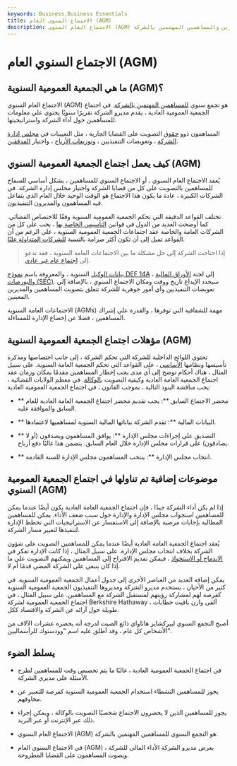 ```yaml
---
keywords: Business,Business Essentials
title: الاجتماع السنوي العام (AGM)
description: الاجتماع العام السنوي (AGM) هو اجتماع سنوي إلزامي للمديرين التنفيذيين والمديرين والمساهمين المهتمين بالشركة.
---
```


# الاجتماع السنوي العام (AGM)
## ما هي الجمعية العمومية السنوية (AGM)؟

الاجتماع العام السنوي (AGM) هو تجمع سنوي [للمساهمين المهتمين بالشركة](/shareholder). في اجتماع الجمعية العمومية العادية ، يقدم مديرو الشركة تقريرًا سنويًا يحتوي على معلومات للمساهمين حول أداء الشركة واستراتيجيتها.

المساهمون ذوو [حقوق](/votingright) التصويت على القضايا الجارية ، مثل التعيينات في [مجلس إدارة الشركة](/boardofdirectors) ، وتعويضات التنفيذيين ، [وتوزيعات الأرباح](/dividend) ، واختيار [المدققين](/auditor).

## كيف يعمل اجتماع الجمعية العمومية السنوي (AGM)

يُعقد الاجتماع العام السنوي ، أو الاجتماع السنوي للمساهمين ، بشكل أساسي للسماح للمساهمين بالتصويت على كل من قضايا الشركة واختيار مجلس إدارة الشركة. في الشركات الكبيرة ، عادة ما يكون هذا الاجتماع هو الوقت الوحيد خلال العام الذي يتفاعل فيه المساهمون والمديرون التنفيذيون.

تختلف القواعد الدقيقة التي تحكم الجمعية العمومية السنوية وفقًا للاختصاص القضائي. كما أوضحت العديد من الدول في قوانين [التأسيس الخاصة بها](/incorporate) ، يجب على كل من الشركات العامة والخاصة عقد اجتماعات الجمعية العمومية السنوية ، على الرغم من أن القواعد تميل إلى أن تكون أكثر صرامة بالنسبة [للشركات المتداولة علنًا](/publiccompany).

> إذا احتاجت الشركة إلى حل مشكلة ما بين الاجتماعات العامة السنوية ، فقد تدعو إلى [اجتماع عام غير عادي](/egm).

>

[بيانات الوكيل](/proxystatement) السنوية ، والمعروفة باسم [نموذج DEF 14A](/sec-form-def-14a) ، إلى لجنة [الأوراق المالية](/sec) [والبورصات (SEC)](/sec). سيحدد الإيداع تاريخ ووقت ومكان الاجتماع السنوي ، بالإضافة إلى تعويضات التنفيذيين وأي أمور جوهرية للشركة تتعلق بتصويت المساهمين والمديرين المعينين.

الاجتماعات العامة السنوية (AGMs) مهمة للشفافية التي توفرها ، والقدرة على إشراك المساهمين ، فضلا عن إخضاع الإدارة للمساءلة.

## مؤهلات اجتماع الجمعية العمومية السنوية (AGM)

تحتوي اللوائح الداخلية للشركة التي تحكم الشركة ، إلى جانب اختصاصها ومذكرة تأسيسها ونظامها [الأساسي](/articles-of-association) ، على القواعد التي تحكم الجمعية العامة السنوية. على سبيل المثال ، هناك أحكام توضح إلى أي مدى يجب إخطار المساهمين مقدمًا بمكان وزمان عقد اجتماع الجمعية العامة العادية وكيفية التصويت [بالوكالة](/proxy). في معظم الولايات القضائية ، يجب مناقشة البنود التالية ، بموجب القانون ، في اجتماع الجمعية العمومية العادية:

- ** محضر الاجتماع السابق **: يجب تقديم محضر اجتماع الجمعية العامة العادية للعام السابق والموافقة عليه.

- ** البيانات المالية **: تقدم الشركة بياناتها المالية السنوية لمساهميها لاعتمادها.

- ** التصديق على إجراءات مجلس الإدارة **: يوافق المساهمون ويصدقون (أو لا يصادقون) على قرارات مجلس الإدارة خلال العام السابق. يتضمن هذا غالبًا دفع أرباح.

- ** انتخاب مجلس الإدارة **: ينتخب المساهمون مجلس الإدارة للسنة القادمة.

## موضوعات إضافية تم تناولها في اجتماع الجمعية العمومية السنوي (AGM)

إذا لم يكن أداء الشركة جيدًا ، فإن اجتماع الجمعية العامة العادية يكون أيضًا عندما يمكن للمساهمين استجواب مجلس الإدارة والإدارة حول سبب ضعف الأداء. يمكن للمساهمين المطالبة بإجابات مرضية بالإضافة إلى الاستفسار عن الاستراتيجيات التي تخطط الإدارة لتنفيذها لتغيير مسار الشركة.

يُعقد اجتماع الجمعية العامة العادية أيضًا عندما يمكن للمساهمين التصويت على شؤون الشركة بخلاف انتخاب مجلس الإدارة. على سبيل المثال ، إذا كانت الإدارة تفكر في [الاندماج أو الاستحواذ](/mergersandacquisitions) ، فيمكن تقديم الاقتراح إلى المساهمين ويمكنهم التصويت على ما إذا كان ينبغي على الشركة المضي قدمًا أم لا.

يمكن إضافة العديد من العناصر الأخرى إلى جدول أعمال الجمعية العمومية السنوية. في كثير من الأحيان ، يستخدم مديرو الشركة ومديروها التنفيذيون الجمعية العمومية السنوية كفرصة لهم لمشاركة رؤيتهم لمستقبل الشركة مع المساهمين. على سبيل المثال ، في اجتماع الجمعية العمومية لشركة Berkshire Hathaway ، ألقى وارن بافيت خطابات طويلة حول آرائه عن الشركة والاقتصاد ككل.

أصبح التجمع السنوي لبيركشاير هاثاواي ذائع الصيت لدرجة أنه يحضره عشرات الآلاف من الأشخاص كل عام ، وقد أطلق عليه اسم "وودستوك للرأسماليين".

## يسلط الضوء

- في اجتماع الجمعية العمومية العادية ، غالبًا ما يتم تخصيص وقت للمساهمين لطرح الأسئلة على مديري الشركة.

- يجوز للمساهمين النشطاء استخدام الجمعية العمومية السنوية كفرصة للتعبير عن مخاوفهم.

- يجوز للمساهمين الذين لا يحضرون الاجتماع شخصيًا التصويت بالوكالة ، ويمكن إجراء ذلك عبر الإنترنت أو عبر البريد.

- الاجتماع العام السنوي (AGM) هو التجمع السنوي للمساهمين المهتمين بالشركة.

- في الاجتماع السنوي العام (AGM) ، يعرض مديرو الشركة الأداء المالي للشركة ويصوت المساهمون على القضايا المطروحة.

